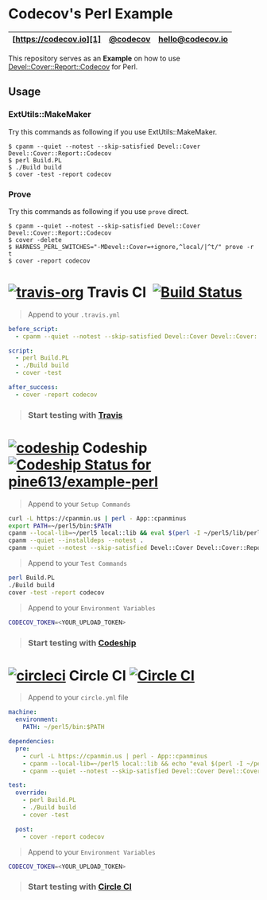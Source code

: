 Codecov's Perl Example
======================

| [https://codecov.io][1] | [@codecov][2] | [hello@codecov.io][3] |
| ----------------------- | ------------- | --------------------- |

This repository serves as an **Example** on how to use [Devel::Cover::Report::Codecov][4] for Perl.

## Usage
### ExtUtils::MakeMaker
Try this commands as following if you use ExtUtils::MakeMaker.

```
$ cpanm --quiet --notest --skip-satisfied Devel::Cover Devel::Cover::Report::Codecov
$ perl Build.PL
$ ./Build build
$ cover -test -report codecov
```

### Prove
Try this commands as following if you use `prove` direct.

```
$ cpanm --quiet --notest --skip-satisfied Devel::Cover Devel::Cover::Report::Codecov
$ cover -delete
$ HARNESS_PERL_SWITCHES="-MDevel::Cover=+ignore,^local/|^t/" prove -r t
$ cover -report codecov
```

# [![travis-org](https://avatars2.githubusercontent.com/u/639823?v=2&s=50)](https://travis-ci.org) Travis CI &nbsp;[![Build Status](https://travis-ci.org/codecov/example-perl.svg?branch=master)](https://travis-ci.org/codecov/example-perl)
> Append to your `.travis.yml`

```yml
before_script:
  - cpanm --quiet --notest --skip-satisfied Devel::Cover Devel::Cover::Report::Codecov

script:
  - perl Build.PL
  - ./Build build
  - cover -test

after_success:
  - cover -report codecov
```

> ### Start testing with [Travis](https://travis-ci.org/)

# [![codeship](https://avatars1.githubusercontent.com/u/2988541?v=2&s=50)](https://codeship.io/) Codeship [ ![Codeship Status for pine613/example-perl](https://codeship.com/projects/40a2d330-2560-0133-f5b1-72f090cba113/status?branch=master)](https://codeship.com/projects/96951)
> Append to your `Setup Commands`

```sh
curl -L https://cpanmin.us | perl - App::cpanminus
export PATH=~/perl5/bin:$PATH
cpanm --local-lib=~/perl5 local::lib && eval $(perl -I ~/perl5/lib/perl5/ -Mlocal::lib)
cpanm --quiet --installdeps --notest .
cpanm --quiet --notest --skip-satisfied Devel::Cover Devel::Cover::Report::Codecov
```

> Append to your `Test Commands`

```sh
perl Build.PL
./Build build
cover -test -report codecov
```

> Append to your `Environment Variables`

```sh
CODECOV_TOKEN=<YOUR_UPLOAD_TOKEN>
```

> ### Start testing with [Codeship](https://codeship.io/)

# [![circleci](https://avatars0.githubusercontent.com/u/1231870?v=2&s=50)](https://circleci.com/) Circle CI [![Circle CI](https://circleci.com/gh/pine613/example-perl/tree/master.svg?style=svg)](https://circleci.com/gh/pine613/example-perl/tree/master)
> Append to your `circle.yml` file

```yml
machine:
  environment:
    PATH: ~/perl5/bin:$PATH

dependencies:
  pre:
    - curl -L https://cpanmin.us | perl - App::cpanminus
    - cpanm --local-lib=~/perl5 local::lib && echo "eval $(perl -I ~/perl5/lib/perl5/ -Mlocal::lib)" >> ~/.bashrc
    - cpanm --quiet --notest --skip-satisfied Devel::Cover Devel::Cover::Report::Codecov

test:
  override:
    - perl Build.PL
    - ./Build build
    - cover -test

  post:
    - cover -report codecov
```

> Append to your `Environment Variables`

```sh
CODECOV_TOKEN=<YOUR_UPLOAD_TOKEN>
```

> ### Start testing with [Circle CI](https://circleci.com/)


[1]: https://codecov.io/
[2]: https://twitter.com/codecov
[3]: mailto:hello@codecov.io
[4]: https://github.com/codecov/codecov-perl
